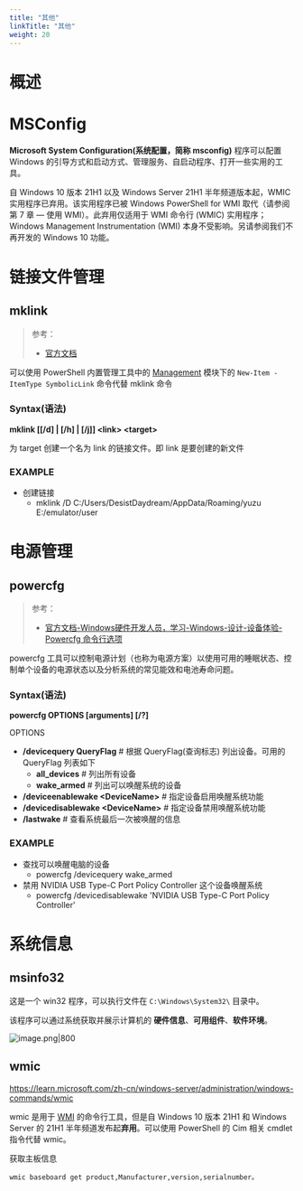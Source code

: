 ```yaml
---
title: "其他"
linkTitle: "其他"
weight: 20
---
```


# 概述

# MSConfig

**Microsoft System Configuration(系统配置，简称 msconfig)** 程序可以配置 Windows 的引导方式和启动方式、管理服务、自启动程序、打开一些实用的工具。

自 Windows 10 版本 21H1 以及 Windows Server 21H1 半年频道版本起，WMIC 实用程序已弃用。该实用程序已被 Windows PowerShell for WMI 取代（请参阅第 7 章 — 使用 WMI）。此弃用仅适用于 WMI 命令行 (WMIC) 实用程序； Windows Management Instrumentation (WMI) 本身不受影响。另请参阅我们不再开发的 Windows 10 功能。

# 链接文件管理

## mklink

> 参考：
>
> - [官方文档](https://learn.microsoft.com/en-us/windows-server/administration/windows-commands/mklink)

可以使用 PowerShell 内置管理工具中的 [Management](/docs/1.操作系统/Y.Windows%20管理/Windows%20管理工具/PowerShell%20内置管理工具/Management.md) 模块下的 `New-Item -ItemType SymbolicLink` 命令代替 mklink 命令

### Syntax(语法)

**mklink \[\[/d] | \[/h] | \[/j]] \<link> \<target>**

为 target 创建一个名为 link 的链接文件。即 link 是要创建的新文件

### EXAMPLE

- 创建链接
  - mklink /D C:/Users/DesistDaydream/AppData/Roaming/yuzu E:/emulator/user

# 电源管理

## powercfg

> 参考：
>
> - [官方文档-Windows硬件开发人员，学习-Windows-设计-设备体验-Powercfg 命令行选项](https://learn.microsoft.com/en-us/windows-hardware/design/device-experiences/powercfg-command-line-options)

powercfg 工具可以控制电源计划（也称为电源方案）以使用可用的睡眠状态、控制单个设备的电源状态以及分析系统的常见能效和电池寿命问题。

### Syntax(语法)

**powercfg OPTIONS \[arguments] \[/?]**

OPTIONS

- **/devicequery QueryFlag** # 根据 QueryFlag(查询标志) 列出设备。可用的 QueryFlag 列表如下
  - **all_devices** # 列出所有设备
  - **wake_armed** # 列出可以唤醒系统的设备
- **/deviceenablewake \<DeviceName>** # 指定设备启用唤醒系统功能
- **/devicedisablewake \<DeviceName>** # 指定设备禁用唤醒系统功能
- **/lastwake** # 查看系统最后一次被唤醒的信息

### EXAMPLE

- 查找可以唤醒电脑的设备
  - powercfg /devicequery wake_armed
- 禁用 NVIDIA USB Type-C Port Policy Controller 这个设备唤醒系统
  - powercfg /devicedisablewake 'NVIDIA USB Type-C Port Policy Controller'

# 系统信息

## msinfo32

这是一个 win32 程序，可以执行文件在 `C:\Windows\System32\` 目录中。

该程序可以通过系统获取并展示计算机的 **硬件信息**、**可用组件**、**软件环境**。

![image.png|800](https://notes-learning.oss-cn-beijing.aliyuncs.com/windows/202401071953915.png)

## wmic

https://learn.microsoft.com/zh-cn/windows-server/administration/windows-commands/wmic

wmic 是用于 [WMI](/docs/1.操作系统/Y.Windows%20管理/Windows%20Management%20Instrumentation.md) 的命令行工具，但是自 Windows 10 版本 21H1 和 Windows Server 的 21H1 半年频道发布起**弃用**。可以使用 PowerShell 的 Cim 相关 cmdlet 指令代替 wmic。

获取主板信息

```
wmic baseboard get product,Manufacturer,version,serialnumber。
```
